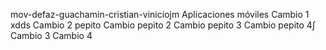 
mov-defaz-guachamin-cristian-viniciojm
Aplicaciones móviles
Cambio 1 xdds
Cambio 2 pepito
Cambio pepito 2
Cambio pepito 3
Cambio pepito 4∫
Cambio 3
Cambio 4
